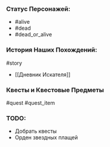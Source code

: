 ### Статус Персонажей:

- #alive
- #dead
- #dead_or_alive

### История Наших Похождений:

#story

- [[Дневник Искателя]]

### Квесты и Квестовые Предметы

#quest #quest_item

### TODO:
- Добрать квесты
- Орден звездных плащей